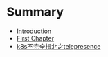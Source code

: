 # Summary

* [Introduction](README.md)
* [First Chapter](chapter1.md)
* [k8s不完全指北之telepresence](k8sbu-wan-quan-zhi-bei-zhi-telepresence.md)

